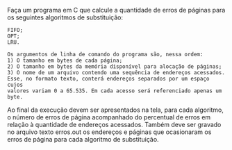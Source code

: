 Faça um programa em C que calcule a quantidade de erros de páginas para os seguintes algoritmos de substituição:

    FIFO;
    OPT;
    LRU.

    Os argumentos de linha de comando do programa são, nessa ordem:
    1) O tamanho em bytes de cada página;
    2) O tamanho em bytes da memória disponível para alocação de páginas;
    3) O nome de um arquivo contendo uma sequência de endereços acessados.
    Esse, no formato texto, conterá endereços separados por um espaço cujos
    valores variam 0 a 65.535. Em cada acesso será referenciado apenas um byte.

Ao final da execução devem ser apresentados na tela, para cada algoritmo, 
o número de erros de página acompanhado do percentual de erros em relação à 
quantidade de endereços acessados. Também deve ser gravado no arquivo texto erros.out
os endereços e páginas que ocasionaram os erros de página para cada algoritmo de substituição.
